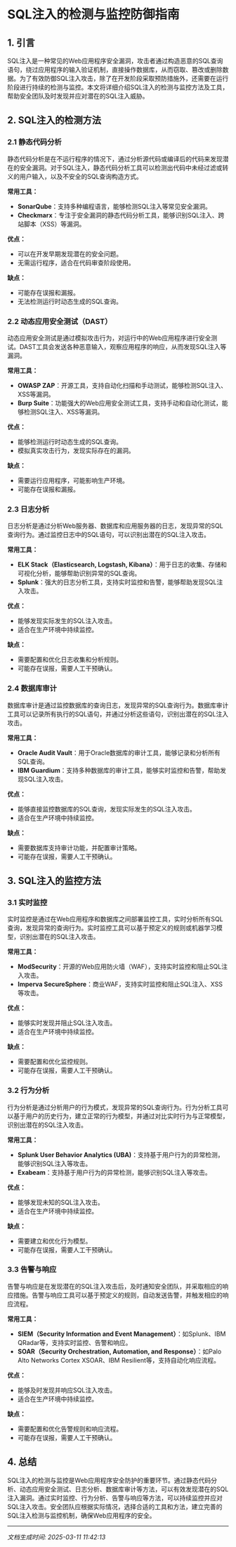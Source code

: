 # SQL注入的检测与监控防御指南

## 1. 引言

SQL注入是一种常见的Web应用程序安全漏洞，攻击者通过构造恶意的SQL查询语句，绕过应用程序的输入验证机制，直接操作数据库，从而窃取、篡改或删除数据。为了有效防御SQL注入攻击，除了在开发阶段采取预防措施外，还需要在运行阶段进行持续的检测与监控。本文将详细介绍SQL注入的检测与监控方法及工具，帮助安全团队及时发现并应对潜在的SQL注入威胁。

## 2. SQL注入的检测方法

### 2.1 静态代码分析

静态代码分析是在不运行程序的情况下，通过分析源代码或编译后的代码来发现潜在的安全漏洞。对于SQL注入，静态代码分析工具可以检测出代码中未经过滤或转义的用户输入，以及不安全的SQL查询构造方式。

**常用工具：**
- **SonarQube**：支持多种编程语言，能够检测SQL注入等常见安全漏洞。
- **Checkmarx**：专注于安全漏洞的静态代码分析工具，能够识别SQL注入、跨站脚本（XSS）等漏洞。

**优点：**
- 可以在开发早期发现潜在的安全问题。
- 无需运行程序，适合在代码审查阶段使用。

**缺点：**
- 可能存在误报和漏报。
- 无法检测运行时动态生成的SQL查询。

### 2.2 动态应用安全测试（DAST）

动态应用安全测试是通过模拟攻击行为，对运行中的Web应用程序进行安全测试。DAST工具会发送各种恶意输入，观察应用程序的响应，从而发现SQL注入等漏洞。

**常用工具：**
- **OWASP ZAP**：开源工具，支持自动化扫描和手动测试，能够检测SQL注入、XSS等漏洞。
- **Burp Suite**：功能强大的Web应用安全测试工具，支持手动和自动化测试，能够检测SQL注入、XSS等漏洞。

**优点：**
- 能够检测运行时动态生成的SQL查询。
- 模拟真实攻击行为，发现实际存在的漏洞。

**缺点：**
- 需要运行应用程序，可能影响生产环境。
- 可能存在误报和漏报。

### 2.3 日志分析

日志分析是通过分析Web服务器、数据库和应用服务器的日志，发现异常的SQL查询行为。通过监控日志中的SQL语句，可以识别出潜在的SQL注入攻击。

**常用工具：**
- **ELK Stack（Elasticsearch, Logstash, Kibana）**：用于日志的收集、存储和可视化分析，能够帮助识别异常的SQL查询。
- **Splunk**：强大的日志分析工具，支持实时监控和告警，能够帮助发现SQL注入攻击。

**优点：**
- 能够发现实际发生的SQL注入攻击。
- 适合在生产环境中持续监控。

**缺点：**
- 需要配置和优化日志收集和分析规则。
- 可能存在误报，需要人工干预确认。

### 2.4 数据库审计

数据库审计是通过监控数据库的查询日志，发现异常的SQL查询行为。数据库审计工具可以记录所有执行的SQL语句，并通过分析这些语句，识别出潜在的SQL注入攻击。

**常用工具：**
- **Oracle Audit Vault**：用于Oracle数据库的审计工具，能够记录和分析所有SQL查询。
- **IBM Guardium**：支持多种数据库的审计工具，能够实时监控和告警，帮助发现SQL注入攻击。

**优点：**
- 能够直接监控数据库的SQL查询，发现实际发生的SQL注入攻击。
- 适合在生产环境中持续监控。

**缺点：**
- 需要数据库支持审计功能，并配置审计策略。
- 可能存在误报，需要人工干预确认。

## 3. SQL注入的监控方法

### 3.1 实时监控

实时监控是通过在Web应用程序和数据库之间部署监控工具，实时分析所有SQL查询，发现异常的查询行为。实时监控工具可以基于预定义的规则或机器学习模型，识别出潜在的SQL注入攻击。

**常用工具：**
- **ModSecurity**：开源的Web应用防火墙（WAF），支持实时监控和阻止SQL注入攻击。
- **Imperva SecureSphere**：商业WAF，支持实时监控和阻止SQL注入、XSS等攻击。

**优点：**
- 能够实时发现并阻止SQL注入攻击。
- 适合在生产环境中持续监控。

**缺点：**
- 需要配置和优化监控规则。
- 可能存在误报，需要人工干预确认。

### 3.2 行为分析

行为分析是通过分析用户的行为模式，发现异常的SQL查询行为。行为分析工具可以基于用户的历史行为，建立正常的行为模型，并通过对比实时行为与正常模型，识别出潜在的SQL注入攻击。

**常用工具：**
- **Splunk User Behavior Analytics (UBA)**：支持基于用户行为的异常检测，能够识别SQL注入等攻击。
- **Exabeam**：支持基于用户行为的异常检测，能够识别SQL注入等攻击。

**优点：**
- 能够发现未知的SQL注入攻击。
- 适合在生产环境中持续监控。

**缺点：**
- 需要建立和优化行为模型。
- 可能存在误报，需要人工干预确认。

### 3.3 告警与响应

告警与响应是在发现潜在的SQL注入攻击后，及时通知安全团队，并采取相应的响应措施。告警与响应工具可以基于预定义的规则，自动发送告警，并触发相应的响应流程。

**常用工具：**
- **SIEM（Security Information and Event Management）**：如Splunk、IBM QRadar等，支持实时监控、告警和响应。
- **SOAR（Security Orchestration, Automation, and Response）**：如Palo Alto Networks Cortex XSOAR、IBM Resilient等，支持自动化响应流程。

**优点：**
- 能够及时发现并响应SQL注入攻击。
- 适合在生产环境中持续监控。

**缺点：**
- 需要配置和优化告警规则和响应流程。
- 可能存在误报，需要人工干预确认。

## 4. 总结

SQL注入的检测与监控是Web应用程序安全防护的重要环节。通过静态代码分析、动态应用安全测试、日志分析、数据库审计等方法，可以有效发现潜在的SQL注入漏洞。通过实时监控、行为分析、告警与响应等方法，可以持续监控并应对SQL注入攻击。安全团队应根据实际情况，选择合适的工具和方法，建立完善的SQL注入检测与监控机制，确保Web应用程序的安全。

---

*文档生成时间: 2025-03-11 11:42:13*
